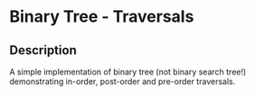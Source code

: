# Binary Tree - Traversals

## Description

A simple implementation of binary tree (not binary search tree!) demonstrating in-order, post-order and pre-order traversals.
